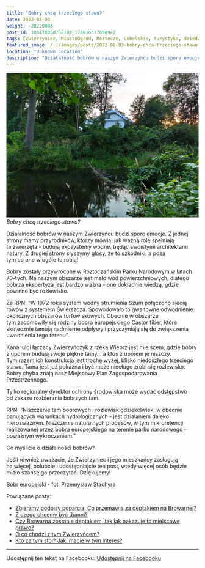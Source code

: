 ```yaml
---
title: "Bobry chcą trzeciego stawu?"
date: 2022-08-03
weight: -20220803
post_id: 103478058758108_178816377890942
tags: [Zwierzyniec, MiastoOgród, Roztocze, Lubelskie, turystyka, dziedzictwo, zabytki, bobry]
featured_image: /../images/posts/2022-08-03-bobry-chca-trzeciego-stawu.jpg
location: "Unknown Location"
description: "Działalność bobrów w naszym Zwierzyńcu budzi spore emocje. Z jednej strony mamy przyrodników, którzy mówią, jak ważną rolę spełniają te zwierzęta - bu..."
---
```


![Bobry chcą trzeciego stawu?](/images/posts/2022-08-03-bobry-chca-trzeciego-stawu.jpg)
*Bobry chcą trzeciego stawu?*

Działalność bobrów w naszym Zwierzyńcu budzi spore emocje. Z jednej strony mamy przyrodników, którzy mówią, jak ważną rolę spełniają te zwierzęta - budują ekosystemy wodne, będąc swoistymi architektami natury. Z drugiej strony słyszymy głosy, że to szkodniki, a poza tym co one w ogóle tu robią!

Bobry zostały przywrócone w Roztoczańskim Parku Narodowym w latach 70-tych. Na naszym obszarze jest mało wód powierzchniowych, dlatego bobrza ekspertyza jest bardzo ważna - one dokładnie wiedzą, gdzie powinno być rozlewisko.

Za RPN: “W 1972 roku system wodny strumienia Szum połączono siecią rowów z systemem Świerszcza. Spowodowało to gwałtowne odwodnienie okolicznych obszarów torfowiskowych. Obecnie w obszarze tym zadomowiły się rodziny bobra europejskiego Castor fiber, które skutecznie tamują nadmierne odpływy i przyczyniają się do zwiększenia uwodnienia tego terenu”.

Kanał ulgi łączący Zwierzyńczyk z rzeką Wieprz jest miejscem, gdzie bobry z uporem budują swoje piękne tamy… a ktoś z uporem je niszczy. Tym razem ich konstrukcja jest trochę wyżej, blisko niedoszłego trzeciego stawu. Tama jest już pokaźna i być może niedługo zrobi się rozlewisko. Bobry chyba znają nasz Miejscowy Plan Zagospodarowania Przestrzennego.

Tylko regionalny dyrektor ochrony środowiska może wydać odstępstwo od zakazu rozbierania bobrzych tam.

RPN: “Niszczenie tam bobrowych i rozlewisk gdziekolwiek, w obecnie panujących warunkach hydrologicznych - jest działaniem daleko nierozważnym. Niszczenie naturalnych procesów, w tym mikroretencji realizowanej przez bobra europejskiego na terenie parku narodowego - poważnym wykroczeniem.”

Co myślicie o działalności bobrów?

Jeśli również uważacie, że Zwierzyniec i jego mieszkańcy zasługują na więcej, polubcie i udostępniajcie ten post, wtedy więcej osób będzie miało szansę go przeczytać. Dziękujemy!

Bóbr europejski - fot. Przemysław Stachyra

Powiązane posty:
- [Zbieramy podpisy poparcia. Co przemawia za deptakiem na Browarnej?](/posts/Zbieramy-podpisy-poparcia-Co-przemawia-za-deptakiem)
- [Z czego chcemy być dumni?](/posts/Z-czego-chcemy-byc-dumni)
- [Czy Browarna zostanie deptakiem, tak jak nakazuje to miejscowe prawo?](/posts/Czy-Browarna-zostanie-deptakiem-tak-jak-nakazuje)
- [O co chodzi z tym Zwierzyńcem?](/posts/O-co-chodzi-z-tym-Zwierzyncem)
- [Kto za tym stoi? Jaki macie w tym interes?](/posts/Kto-za-tym-stoi-Jaki-macie-w-tym-interes)


---

Udostępnij ten tekst na Facebooku:
[Udostępnij na Facebooku](https://www.facebook.com/sharer/sharer.php?u=https://stowarzyszeniewachniewskiej.pl/posts/Bobry-chca-trzeciego-stawu)

<script type="application/ld+json">
{
  "@context": "https://schema.org",
  "@type": "BlogPosting",
  "headline": "Bobry chcą trzeciego stawu?",
  "datePublished": "2022-08-03",
  "dateModified": "2022-08-03",
  "author": {
    "@type": "Organization",
    "name": "Stowarzyszenie Wachniewskiej"
  },
  "publisher": {
    "@type": "Organization",
    "name": "Stowarzyszenie im. Aleksandry Wachniewskiej",
    "logo": {
      "@type": "ImageObject",
      "url": "https://stowarzyszeniewachniewskiej.pl/images/logo/logo.svg"
    }
  },
  "mainEntityOfPage": {
    "@type": "WebPage",
    "@id": "https://stowarzyszeniewachniewskiej.pl/posts/Bobry-chca-trzeciego-stawu"
  },
  "image": {
    "@type": "ImageObject",
    "url": "https://stowarzyszeniewachniewskiej.pl/images/posts/2022-08-03-bobry-chca-trzeciego-stawu.jpg"
  },
  "articleSection": "Dziedzictwo Kulturowe i Zabytki",
  "keywords": "Zwierzyniec, MiastoOgród, Roztocze, Lubelskie, turystyka, dziedzictwo, zabytki, bobry",
  "wordCount": 259,
  "articleBody": "Działalność bobrów w naszym Zwierzyńcu budzi spore emocje. Z jednej strony mamy przyrodników, którzy mówią, jak ważną rolę spełniają te zwierzęta - budują ekosystemy wodne, będąc swoistymi architektami natury. Z drugiej strony słyszymy głosy, że to szkodniki, a poza tym co one w ogóle tu robią! \n\nBobry zostały przywrócone w Roztoczańskim Parku Narodowym w latach 70-tych. Na naszym obszarze jest mało wód powierzchniowych, dlatego bobrza ekspertyza jest bardzo ważna - one dokładnie wiedzą, gdzie powinno być rozlewisko. \n\nZa RPN: “W 1972 roku system wodny strumienia Szum połączono siecią rowów z systemem Świerszcza. Spowodowało to gwałtowne odwodnienie okolicznych obszarów torfowiskowych. Obecnie w obszarze tym zadomowiły się rodziny bobra europejskiego Castor fiber, które skutecznie tamują nadmierne odpływy i przyczyniają się do zwiększenia uwodnienia tego terenu”. \n\nKanał ulgi łączący Zwierzyńczyk z rzeką Wieprz jest miejscem, gdzie bobry z uporem budują swoje piękne tamy… a ktoś z uporem je niszczy. Tym razem ich konstrukcja jest trochę wyżej, blisko niedoszłego trzeciego stawu. Tama jest już pokaźna i być może niedługo zrobi się rozlewisko. Bobry chyba znają nasz Miejscowy Plan Zagospodarowania Przestrzennego.\n\nTylko regionalny dyrektor ochrony środowiska może wydać odstępstwo od zakazu rozbierania bobrzych tam.\n\nRPN: “Niszczenie tam bobrowych i rozlewisk gdziekolwiek, w obecnie panujących warunkach hydrologicznych - jest działaniem daleko nierozważnym. Niszczenie naturalnych procesów, w tym mikroretencji realizowanej przez bobra europejskiego na terenie parku narodowego - poważnym wykroczeniem.”\n\nCo myślicie o działalności bobrów?\n\nJeśli również uważacie, że Zwierzyniec i jego mieszkańcy zasługują na więcej, polubcie i udostępniajcie ten post, wtedy więcej osób będzie miało szansę go przeczytać. Dziękujemy! \n\nBóbr europejski - fot. Przemysław Stachyra",
  "description": "Odkryj piękno Zwierzyńca i jego zabytki."
}
</script>
<script type="application/ld+json">
{
  "@context": "https://schema.org",
  "@type": "BreadcrumbList",
  "itemListElement": [
    {
      "@type": "ListItem",
      "position": 1,
      "name": "Home",
      "item": "https://stowarzyszeniewachniewskiej.pl"
    },
    {
      "@type": "ListItem",
      "position": 2,
      "name": "posts",
      "item": "https://stowarzyszeniewachniewskiej.pl/posts"
    },
    {
      "@type": "ListItem",
      "position": 3,
      "name": "Bobry chcą trzeciego stawu?",
      "item": "https://stowarzyszeniewachniewskiej.pl/posts/Bobry-chca-trzeciego-stawu"
    }
  ]
}
</script>

